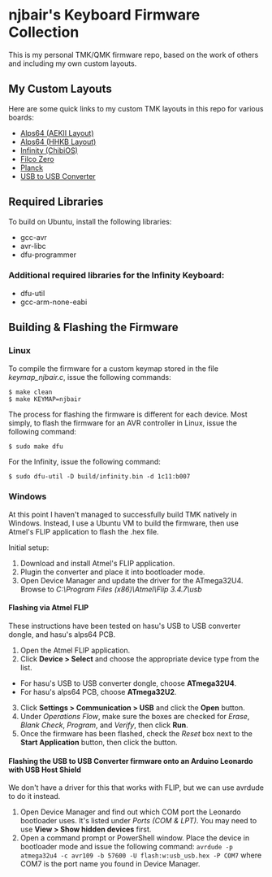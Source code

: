 njbair's Keyboard Firmware Collection
=====================================

This is my personal TMK/QMK firmware repo, based on the work of others and
including my own custom layouts.

My Custom Layouts
-----------------

Here are some quick links to my custom TMK layouts in this repo for various
boards:

* [Alps64 (AEKII Layout)](keyboard/alps64/keymap_aekii.c)
* [Alps64 (HHKB Layout)](keyboard/alps64/keymap_hhkb.c)
* [Infinity (ChibiOS)](keyboard/infinity/keymap_njbair.c)
* [Filco Zero](keyboard/filco_zero/keymap_ansi.c)
* [Planck](keyboard/planck/keymaps/njbair.c)
* [USB to USB Converter](converter/usb_usb/keymap_njbair.c)

Required Libraries
------------------

To build on Ubuntu, install the following libraries:

- gcc-avr
- avr-libc
- dfu-programmer

### Additional required libraries for the Infinity Keyboard:

- dfu-util
- gcc-arm-none-eabi



Building & Flashing the Firmware
--------------------------------

### Linux

To compile the firmware for a custom keymap stored in the file
*keymap_njbair.c*, issue the following commands:

    $ make clean
    $ make KEYMAP=njbair

The process for flashing the firmware is different for each device. Most simply,
to flash the firmware for an AVR controller in Linux, issue the following
command:

    $ sudo make dfu

For the Infinity, issue the following command:

    $ sudo dfu-util -D build/infinity.bin -d 1c11:b007

### Windows

At this point I haven't managed to successfully build TMK natively in Windows.
Instead, I use a Ubuntu VM to build the firmware, then use Atmel's FLIP
application to flash the .hex file.

Initial setup:

1. Download and install Atmel's FLIP application.
2. Plugin the converter and place it into bootloader mode.
3. Open Device Manager and update the driver for the ATmega32U4. Browse to
   *C:\Program Files (x86)\Atmel\Flip 3.4.7\usb*

#### Flashing via Atmel FLIP

These instructions have been tested on hasu's USB to USB converter dongle, and
hasu's alps64 PCB.

1. Open the Atmel FLIP application.
2. Click **Device > Select** and choose the appropriate device type from the list.
  - For hasu's USB to USB converter dongle, choose **ATmega32U4**.
  - For hasu's alps64 PCB, choose **ATmega32U2**.
3. Click **Settings > Communication > USB** and click the **Open** button.
4. Under *Operations Flow*, make sure the boxes are checked for *Erase*, *Blank
   Check*, *Program*, and *Verify*, then click **Run**.
5. Once the firmware has been flashed, check the *Reset* box next to the **Start
   Application** button, then click the button.

#### Flashing the USB to USB Converter firmware onto an Arduino Leonardo with USB Host Shield

We don't have a driver for this that works with FLIP, but we can use avrdude to
do it instead.

1. Open Device Manager and find out which COM port the Leonardo bootloader uses.
   It's listed under *Ports (COM & LPT)*. You may need to use **View > Show hidden
   devices** first.
2. Open a command prompt or PowerShell window. Place the device in bootloader
   mode and issue the following command: `avrdude -p atmega32u4 -c avr109 -b 57600
   -U flash:w:usb_usb.hex -P COM7` where COM7 is the port name you found in Device
   Manager.


